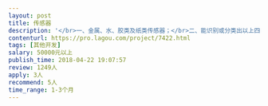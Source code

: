 ```yaml
---                
layout: post       
title: 传感器           
description: '</br>一、金属、水、胶类及纸类传感器；</br>二、能识别或分类出以上四种材料的传感器，方便我主下一道流程及数据库的采集；</br>三、比如这四个传感器安装在同一位置，我放以上四种的一种物品（比如胶）进去，胶类传感器能识别或能采集到胶类的数据；</br>四，1个人以上或集体团队；</br>'     
contenturl: https://pro.lagou.com/project/7422.html      
tags: [其他开发]            
salary: 50000元以上          
publish_time: 2018-04-22 19:07:57         
review: 1249人                   
apply: 3人                   
recommend: 5人                   
time_range: 1-3个月              
---                 
```

